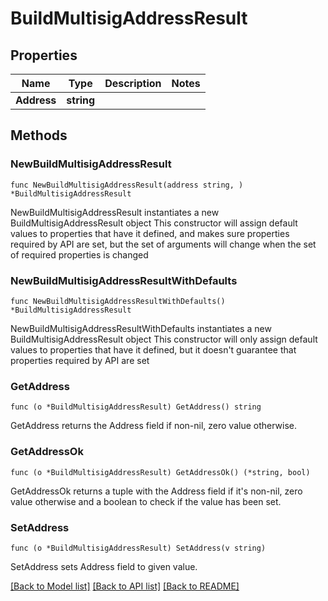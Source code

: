 # BuildMultisigAddressResult

## Properties

Name | Type | Description | Notes
------------ | ------------- | ------------- | -------------
**Address** | **string** |  | 

## Methods

### NewBuildMultisigAddressResult

`func NewBuildMultisigAddressResult(address string, ) *BuildMultisigAddressResult`

NewBuildMultisigAddressResult instantiates a new BuildMultisigAddressResult object
This constructor will assign default values to properties that have it defined,
and makes sure properties required by API are set, but the set of arguments
will change when the set of required properties is changed

### NewBuildMultisigAddressResultWithDefaults

`func NewBuildMultisigAddressResultWithDefaults() *BuildMultisigAddressResult`

NewBuildMultisigAddressResultWithDefaults instantiates a new BuildMultisigAddressResult object
This constructor will only assign default values to properties that have it defined,
but it doesn't guarantee that properties required by API are set

### GetAddress

`func (o *BuildMultisigAddressResult) GetAddress() string`

GetAddress returns the Address field if non-nil, zero value otherwise.

### GetAddressOk

`func (o *BuildMultisigAddressResult) GetAddressOk() (*string, bool)`

GetAddressOk returns a tuple with the Address field if it's non-nil, zero value otherwise
and a boolean to check if the value has been set.

### SetAddress

`func (o *BuildMultisigAddressResult) SetAddress(v string)`

SetAddress sets Address field to given value.



[[Back to Model list]](../README.md#documentation-for-models) [[Back to API list]](../README.md#documentation-for-api-endpoints) [[Back to README]](../README.md)


